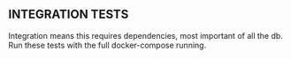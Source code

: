 ## INTEGRATION TESTS

Integration means this requires dependencies, most important of all the db.
Run these tests with the full docker-compose running.